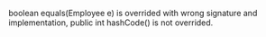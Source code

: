 boolean equals(Employee e) is overrided with wrong signature and implementation,
public int hashCode()  is not overrided.
